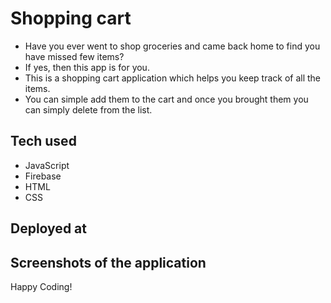# Shopping cart

- Have you ever went to shop groceries and came back home to find you have missed few items?
- If yes, then this app is for you.
- This is a shopping cart application which helps you keep track of all the items.
- You can simple add them to the cart and once you brought them you can simply delete from the list.

## Tech used

- JavaScript
- Firebase
- HTML
- CSS

## Deployed at

## Screenshots of the application


Happy Coding!
